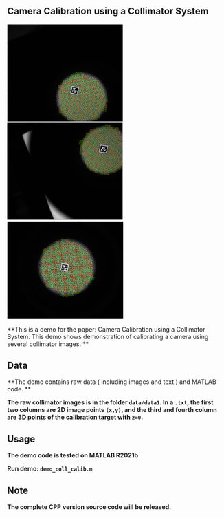 ## Camera Calibration using a Collimator System

<img src="./pictures/image-20231127014135425.png" alt="image-20231127014135425" style="zoom:33%;" /><img src="./pictures/image-20231127013856373.png" alt="image-20231127013856373" style="zoom: 33%;" /><img src="./pictures/image-20231127014100130.png" alt="image-20231127014100130" style="zoom:33%;" />

**This is a demo for the paper: Camera Calibration using a Collimator System. This demo shows demonstration of calibrating a camera using several collimator images. ** 

## Data

**The demo contains raw data ( including images and text ) and MATLAB code. **

**The raw collimator images is in the folder `data/data1`. In a `.txt`, the first two columns are 2D image points `(x,y)`, and the third and fourth column are 3D points of the calibration target with `z=0`.**

## Usage

**The demo code is tested on MATLAB R2021b** 

**Run demo: `demo_coll_calib.m`** 

## Note

**The complete CPP version source code will be released.**
